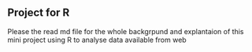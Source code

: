 ## Project for R
Please the read md file for the whole backgrpund and explantaion of this mini project using R to analyse data available from web
